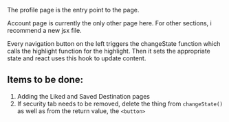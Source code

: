 The profile page is the entry point to the page. 

Account page is currently the only other page here. For other sections, i recommend a new jsx file.

Every navigation button on the left triggers the changeState function which calls the highlight function for the highlight.
Then it sets the appropriate state and react uses this hook to update content.

## Items to be done:
1. Adding the Liked and Saved Destination pages
2. If security tab needs to be removed, delete the thing from `changeState()` as well as from the return value, the `<button>`